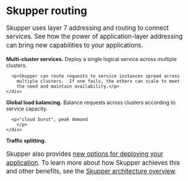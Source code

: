 # Skupper routing

<p style="font-size: 1.2em; line-height: 1.4em;">Skupper uses layer 7
  addressing and routing to connect services.  See how the power of
  application-layer addressing can bring new capabilities to your
  applications.</p>

<div class="pattern">
  <div>
    <div>
    </div>
    <div>
      <p><strong>Multi-cluster services.</strong>  Deploy a single
      logical service across multiple clusters.</p>

      <p>Skupper can route requests to service instances spread across
        multiple clusters.  If one fails, the others can scale to meet
        the need and maintain availability.</p>
    </div>
  </div>
</div>

<div class="pattern">
  <div>
    <div>
    </div>
    <div>
      <p><strong>Global load balancing.</strong>  Balance requests
        across clusters according to service capacity.</p>

      <p>"cloud burst", peak demand
        </p>
    </div>
  </div>
</div>

<div class="pattern">
  <div>
    <div>
    </div>
    <div>
      <p><strong>Traffic splitting.</strong></p>
    </div>
  </div>
</div>

<p style="font-size: 1.2em; line-height: 1.4em;">Skupper also provides
  <a href="connectivity.html">new options for deploying your
  application</a>.  To learn more about how Skupper achieves this and
  other benefits, see the <a href="architecture.html">Skupper
  architecture overview</a>.</p>
